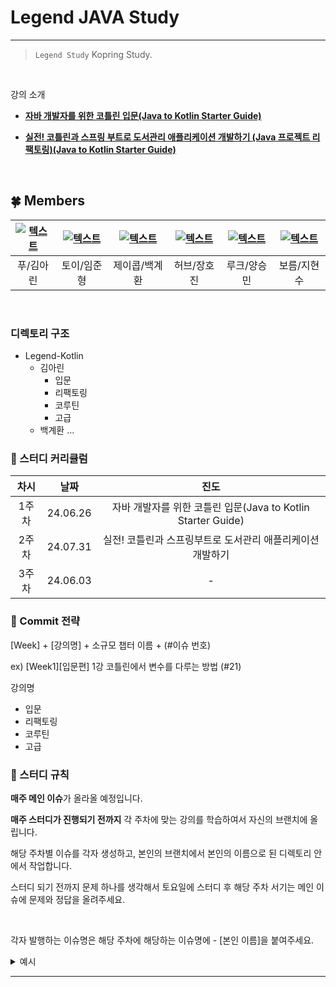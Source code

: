 # Legend JAVA Study

---

> `Legend Study` Kopring Study.
>

<br>

강의 소개

- **[자바 개발자를 위한 코틀린 입문(Java to Kotlin Starter Guide)](https://www.inflearn.com/course/java-to-kotlin)**
- **[실전! 코틀린과 스프링 부트로 도서관리 애플리케이션 개발하기 (Java 프로젝트 리팩토링)(Java to Kotlin Starter Guide)](https://www.inflearn.com/course/java-to-kotlin-2)**

  <br>

## 🍀 Members
| [![텍스트](https://avatars.githubusercontent.com/u/97820109?v=4)](https://github.com/arinming) | [![텍스트](https://avatars.githubusercontent.com/u/109949924?v=4)](https://github.com/toychip) | [![텍스트](https://avatars.githubusercontent.com/u/97265630?v=4)](https://github.com/gyehwan24) | [![텍스트](https://avatars.githubusercontent.com/u/96263955?v=4)](https://github.com/hojinida) | [![텍스트](https://avatars.githubusercontent.com/u/52543606?v=4)](https://github.com/yjsmk0902) | [![텍스트](https://avatars.githubusercontent.com/u/129194613?v=4)](https://github.com/JiHyeonSu) 
|:---:|:---:|:---:|:-------------------------------------------------------------------------------------------:|:---:|:---------------------------------------------------------------------------------------------:|
| 푸/김아린 | 토이/임준형 | 제이콥/백계환 |                                           허브/장호진                                            | 루크/양승민 |                                            보름/지현수                                             |

<br>

### 디렉토리 구조
- Legend-Kotlin
  - 김아린
    - 입문
    - 리팩토링
    - 코루틴
    - 고급
  - 백계환
  ...
### 🌱 스터디 커리큘럼

| 차시 |    날짜    |                       진도            |
| :--: |:--------:|:-----------------------------------:|
| 1주차 | 24.06.26 | 자바 개발자를 위한 코틀린 입문(Java to Kotlin Starter Guide) |
| 2주차 | 24.07.31 | 실전! 코틀린과 스프링부트로 도서관리 애플리케이션 개발하기 |
| 3주차 | 24.06.03  |              -                        |


### 🌱 Commit 전략

[Week] + [강의명] + 소규모 챕터 이름 + (#이슈 번호)

ex) [Week1][입문편] 1강 코틀린에서 변수를 다루는 방법 (#21)

강의명

- 입문
- 리팩토링
- 코루틴
- 고급


### 🌱 스터디 규칙

**매주 메인 이슈**가 올라올 예정입니다.

**매주 스터디가 진행되기 전까지** 각 주차에 맞는 강의를 학습하여서 자신의 브랜치에 올립니다.

해당 주차별 이슈를 각자 생성하고, 본인의 브랜치에서 본인의 이름으로 된 디렉토리 안에서 작업합니다.

스터디 되기 전까지 문제 하나를 생각해서 토요일에 스터디 후 해당 주차 서기는 메인 이슈에 문제와 정답을 올려주세요.

<br/>  

각자 발행하는 이슈명은 해당 주차에 해당하는 이슈명에 - [본인 이름]을 붙여주세요.
<details><summary>예시</summary>
<br>

### 1. 매주 스터디 다음 날, 해당 주차에 맞게 메인 이슈가 올라옵니다.

<img width="769" alt="주차 메인 테스트" src="https://github.com/Tave12st-Backend-Study/jpa-study/assets/109949924/2e3baceb-b63c-4cee-ab55-6f72a7fbbbdf">


<br>

### 2. [메인이슈]에다가 - [본인 이름]을 추가하여 이슈를 새로 생성합니다.

![스크린샷 2023-09-17 23 47 04](https://github.com/Tave12st-Backend-Study/jpa-study/assets/109949924/fb7ce2c1-271e-423a-b53d-da17549f9a8a)

팀장이 발행한 매 주차 이슈에 ' - [본인 이름] ' 형식을 추가해서 생성한 모습입니다.
<br>

### [메인이슈] - [본인이름] 생성 방법
- 새로 생성 후 참조 버튼을 클릭 후, 아래와 같이 본인의 이슈에서 해당 주차 메인 이슈를 선택합니다.
  ![스크린샷 2023-09-17 23 48 50](https://github.com/Tave12st-Backend-Study/jpa-study/assets/109949924/2de8dcd5-919f-4380-8d75-a26d35cc36fd)

<br>

- 본인의 이슈가 해당 주차 메인 이슈에 보여야합니다.
  <img width="1105" alt="주차 - 개인 이슈 생성 후 " src="https://github.com/Tave12st-Backend-Study/jpa-study/assets/109949924/af62b162-9e27-41f6-86d0-516b39dcb5a9">

- 스터디 시작시 해당 주차에 본인의 브랜치에서 학습한 내용을 Pull Request하고, 이슈에서 브랜치 추가 후 이슈를 닫습니다.

</details>

<hr>
